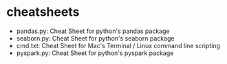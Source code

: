 # cheatsheets
  * pandas.py: Cheat Sheet for python's pandas package
  * seaborn.py: Cheat Sheet for python's seaborn package
  * cmd.txt: Cheat Sheet for Mac's Terminal / Linux command line scripting
  * pyspark.py: Cheat Sheet for python's pyspark package
